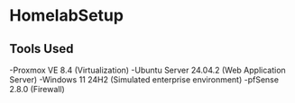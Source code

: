 # HomelabSetup

## Tools Used
-Proxmox VE 8.4 (Virtualization)
-Ubuntu Server 24.04.2 (Web Application Server)
-Windows 11 24H2 (Simulated enterprise environment)
-pfSense 2.8.0 (Firewall)
